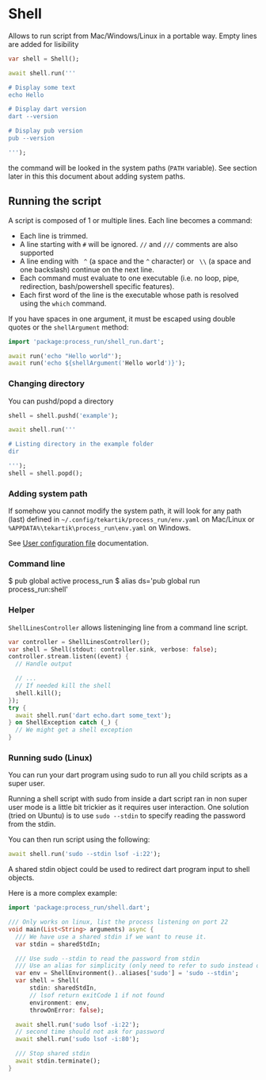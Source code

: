 # Shell

Allows to run script from Mac/Windows/Linux in a portable way. Empty lines are added for lisibility

```dart
var shell = Shell();

await shell.run('''

# Display some text
echo Hello

# Display dart version
dart --version

# Display pub version
pub --version

''');
```

the command will be looked in the system paths (`PATH` variable). See section later in this this document about
adding system paths.

## Running the script

A script is composed of 1 or multiple lines. Each line becomes a command:
- Each line is trimmed.
- A line starting with `#` will be ignored. `//` and `///` comments are also supported
- A line ending with ` ^` (a space and the `^` character) or ` \\` (a space and one backslash) continue on the next
    line.
- Each command must evaluate to one executable (i.e. no loop, pipe, redirection, bash/powershell specific features).
- Each first word of the line is the executable whose path is resolved using the `which` command. 

If you have spaces in one argument, it must be escaped using double quotes or the `shellArgument` method:

```dart
import 'package:process_run/shell_run.dart';

await run('echo "Hello world"');
await run('echo ${shellArgument('Hello world')}');
```

### Changing directory

You can pushd/popd a directory

```dart
shell = shell.pushd('example');

await shell.run('''

# Listing directory in the example folder
dir

''');
shell = shell.popd();
```

### Adding system path

If somehow you cannot modify the system path, it will look for any path (last) defined in
 `~/.config/tekartik/process_run/env.yaml` on Mac/Linux or `%APPDATA%\tekartik\process_run\env.yaml` on Windows.
 
 See [User configuration file](user_config.md) documentation.
 
### Command line

$ pub global active process_run
$ alias ds='pub global run process_run:shell'
 
### Helper

`ShellLinesController` allows listeninging line from a command line script.

```dart
var controller = ShellLinesController();
var shell = Shell(stdout: controller.sink, verbose: false);
controller.stream.listen((event) {
  // Handle output

  // ...
  // If needed kill the shell
  shell.kill();
});
try {
  await shell.run('dart echo.dart some_text');
} on ShellException catch (_) {
  // We might get a shell exception
}
```
### Running sudo (Linux)

You can run your dart program using sudo to run all you child scripts as a super user.

Running a shell script with sudo from inside a dart script ran in non super user mode 
is a little bit trickier as it requires user interaction. One solution (tried on Ubuntu) is to use
`sudo --stdin` to specify reading the password from the stdin.

You can then run script using the following:

```dart
await shell.run('sudo --stdin lsof -i:22');
```

A shared stdin object could be used to redirect dart program input to shell objects.

Here is a more complex example:
```dart
import 'package:process_run/shell.dart';

/// Only works on linux, list the process listening on port 22
void main(List<String> arguments) async {
  /// We have use a shared stdin if we want to reuse it.
  var stdin = sharedStdIn;

  /// Use sudo --stdin to read the password from stdin
  /// Use an alias for simplicity (only need to refer to sudo instead of sudo --stdin
  var env = ShellEnvironment()..aliases['sudo'] = 'sudo --stdin';
  var shell = Shell(
      stdin: sharedStdIn,
      // lsof return exitCode 1 if not found
      environment: env,
      throwOnError: false);

  await shell.run('sudo lsof -i:22');
  // second time should not ask for password
  await shell.run('sudo lsof -i:80');

  /// Stop shared stdin
  await stdin.terminate();
}
```